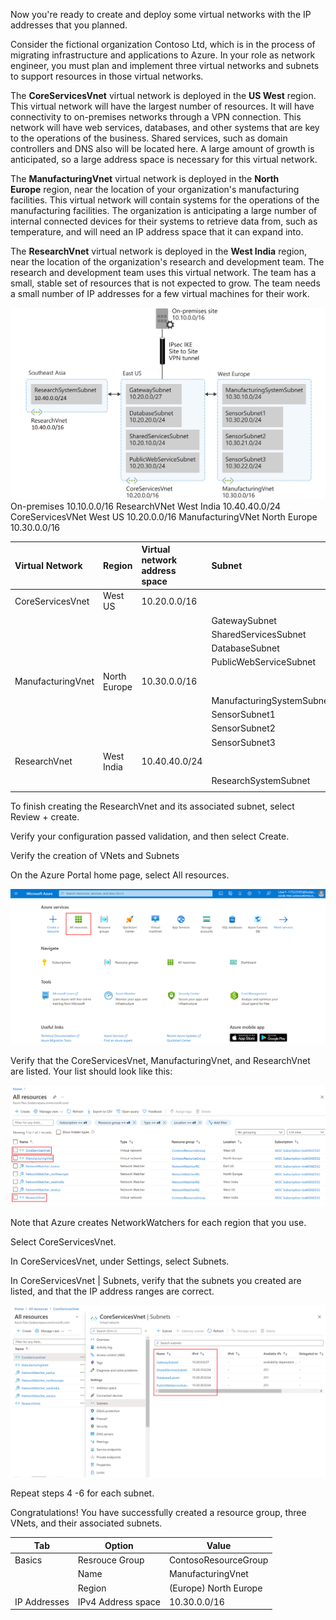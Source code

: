 Now you're ready to create and deploy some virtual networks with the IP addresses that you planned.

Consider the fictional organization Contoso Ltd, which is in the process of migrating infrastructure and applications to Azure. In your role as network engineer, you must  plan and implement three virtual networks and subnets to support resources in those virtual networks.

The **CoreServicesVnet** virtual network is deployed in the **US West** region. This virtual network will have the largest number of resources. It will have connectivity to on-premises networks through a VPN connection. This network will have web services, databases, and other systems that are key to the operations of the business. Shared services, such as domain controllers and DNS also will be located here. A large amount of growth is anticipated, so a large address space is necessary for this virtual network.

The **ManufacturingVnet** virtual network is deployed in the **North Europe** region, near the location of your organization's manufacturing facilities. This virtual network will contain systems for the operations of the manufacturing facilities. The organization is anticipating a large number of internal connected devices for their systems to retrieve data from, such as temperature, and will need an IP address space that it can expand into.

The **ResearchVnet** virtual network is deployed in the **West India** region, near the location of the organization's research and development team. The research and development team uses this virtual network. The team has a small, stable set of resources that is not expected to grow. The team needs a small number of IP addresses for a few virtual machines for their work.

![design-implement-vnet-peering](../media/design-implement-vnet-peering.png) 
On-premises 10.10.0.0/16
ResearchVNet West India 10.40.40.0/24
CoreServicesVNet West US 10.20.0.0/16
ManufacturingVNet North Europe 10.30.0.0/16


| **Virtual Network**| **Region**| **Virtual network address space**| **Subnet**| **Subnet**|
| :--- | :--- | :--- | :--- | :--- |
| CoreServicesVnet| West US| 10.20.0.0/16|||
|||| GatewaySubnet| 10.20.0.0/27|
|||| SharedServicesSubnet| 10.20.10.0/24|
|||| DatabaseSubnet| 10.20.20.0/24|
|||| PublicWebServiceSubnet| 10.20.30.0/24|
| ManufacturingVnet| North Europe| 10.30.0.0/16|||
|||| ManufacturingSystemSubnet| 10.30.10.0/24|
|||| SensorSubnet1| 10.30.20.0/24|
|||| SensorSubnet2| 10.30.21.0/24|
|||| SensorSubnet3| 10.30.22.0/24|
| ResearchVnet| West India| 10.40.40.0/24|||
|||| ResearchSystemSubnet| 10.40.40.0/24|
||||||


To finish creating the ResearchVnet and its associated subnet, select Review + create.

Verify your configuration passed validation, and then select Create.

Verify the creation of VNets and Subnets

On the Azure Portal home page, select All resources.

![Azure portal home page with All resources highlighted.](../media/azure-portal-home-page-all-resources-annotated.png)


Verify that the CoreServicesVnet, ManufacturingVnet, and ResearchVnet are listed. Your list should look like this:

![All resources list with CoreServicesVnet, ManufacturingVnet, and ResearchVnet highlighted.](../media/all-resources-list-annotated.png)


Note that Azure creates NetworkWatchers for each region that you use.

Select CoreServicesVnet.

In CoreServicesVnet, under Settings, select Subnets.

In CoreServicesVnet | Subnets, verify that the subnets you created are listed, and that the IP address ranges are correct.

![List of subnets in CoreServicesVnet.](../media/verify-subnets-annotated.png)


Repeat steps 4 -6 for each subnet.

Congratulations! You have successfully created a resource group, three VNets, and their associated subnets.






|Tab|Option|Value|
|---|---|---|
|Basics|Resrouce Group |ContosoResourceGroup|
||Name |ManufacturingVnet|
||Region |(Europe) North Europe|
|IP Addresses|IPv4 Address space |10.30.0.0/16|